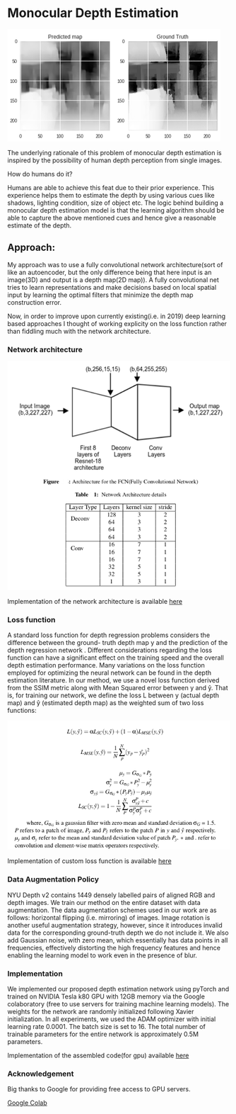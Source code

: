 # Monocular Depth Estimation
![](./results/2.png)

The underlying rationale of this problem of monocular depth estimation is inspired by the possibility of
human depth perception from single images. 

How do humans do it? 

Humans are able to achieve this feat due to their prior experience. This experience helps them to estimate the depth by using various cues like shadows, lighting condition, size of object etc. The logic behind building a monocular depth estimation model is that the learning algorithm should be able to capture the above mentioned cues and hence give a reasonable estimate of the depth.

## Approach:
My approach was to use a fully convolutional network architecture(sort of like an autoencoder, but the only difference being that here input is an image(3D) and output is a depth map(2D map)). A fully convolutional net tries to learn representations and make decisions based on local spatial input by learning the optimal filters that minimize the depth map construction error.

Now, in order to improve upon currently existing(i.e. in 2019) deep learning based approaches I thought of working explicity on the loss function rather than fiddling much with the network architecture.

### Network architecture
![](./net.png )

Implementation of the network architecture is available [here](https://github.com/pranoy-panda/BTech_project/blob/master/mono_depth_est/autoencoder_architectures/__init__.py)

### Loss function
A standard loss function for depth regression problems considers the difference
between the ground- truth depth map y and the prediction of the depth regression
network . Different considerations regarding the loss function can have a significant
effect on the training speed and the overall depth estimation performance. Many
variations on the loss function employed for optimizing the neural network can be
found in the depth estimation literature. In our method, we use a novel loss
function derived from the SSIM metric along with Mean Squared error between y and ŷ.
That is, for training our network, we define the loss L between y (actual depth
map) and ŷ (estimated depth map) as the weighted sum of two loss functions:

![](./loss.png)

Implementation of custom loss function is available [here](https://github.com/pranoy-panda/BTech_project/blob/master/mono_depth_est/custom_loss_functions/__init__.py)

### Data Augmentation Policy
NYU Depth v2 contains 1449 densely labelled pairs of aligned RGB and depth images. We train our method on the entire dataset with data augmentation. The data augmentation schemes used in our work are as follows: horizontal
flipping (i.e. mirroring) of images. Image rotation is another useful augmentation
strategy, however, since it introduces invalid data for the corresponding ground-truth
depth we do not include it. We also add Gaussian noise, with zero mean, which
essentially has data points in all frequencies, effectively distorting the high frequency
features and hence enabling the learning model to work even in the presence of blur.

### Implementation
We implemented our proposed depth estimation network using pyTorch and trained
on NVIDIA Tesla k80 GPU with 12GB memory via the Google colaboratory (free to use servers for training machine learning models). The weights for the network are randomly initialized following Xavier initialization. In all experiments,
we used the ADAM optimizer with initial learning rate 0.0001. The batch size is set to 16. The total number of trainable parameters for the entire network is approximately 0.5M parameters.

Implementation of the assembled code(for gpu) available [here](https://github.com/pranoy-panda/BTech_project/blob/master/mono_depth_est/train_gpu.py)

### Acknowledgement
Big thanks to Google for providing free access to GPU servers.

[Google Colab](http://colab.research.google.com/)
